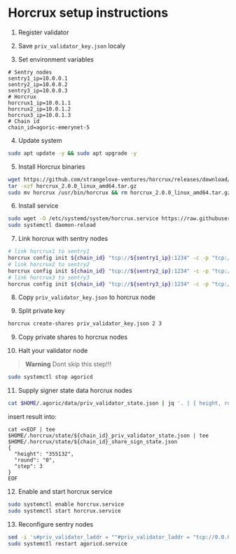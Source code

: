 # Horcrux setup instructions

1. Register validator

2. Save `priv_validator_key.json` localy

3. Set environment variables
```
# Sentry nodes
sentry1_ip=10.0.0.1
sentry2_ip=10.0.0.2
sentry3_ip=10.0.0.3
# Horcrux
horcrux1_ip=10.0.1.1
horcrux2_ip=10.0.1.2
horcrux3_ip=10.0.1.3
# Chain id
chain_id=agoric-emerynet-5
```

4. Update system
```bash
sudo apt update -y && sudo apt upgrade -y
```

5. Install Horcrux binaries
```bash
wget https://github.com/strangelove-ventures/horcrux/releases/download/v2.0.0/horcrux_2.0.0_linux_amd64.tar.gz
tar -xzf horcrux_2.0.0_linux_amd64.tar.gz
sudo mv horcrux /usr/bin/horcrux && rm horcrux_2.0.0_linux_amd64.tar.gz README.md LICENSE.md
```

6. Install service
```bash
sudo wget -O /etc/systemd/system/horcrux.service https://raw.githubusercontent.com/strangelove-ventures/horcrux/v2.0.0/docs/horcrux.service
sudo systemctl daemon-reload
```

7. Link horcrux with sentry nodes
```bash
# link horcrux1 to sentry1
horcrux config init ${chain_id} "tcp://${sentry1_ip}:1234" -c -p "tcp://${horcrux2_ip}:2222|2,tcp://${horcrux3_ip}:2222|3" -l "tcp://${horcrux1_ip}:2222" -t 2 --timeout 1500ms
# link horcrux2 to sentry2
horcrux config init ${chain_id} "tcp://${sentry2_ip}:1234" -c -p "tcp://${horcrux1_ip}:2222|1,tcp://${horcrux3_ip}:2222|3" -l "tcp://${horcrux2_ip}:2222" -t 2 --timeout 1500ms
# link horcrux3 to sentry3
horcrux config init ${chain_id} "tcp://${sentry3_ip}:1234" -c -p "tcp://${horcrux1_ip}:2222|1,tcp://${horcrux2_ip}:2222|2" -l "tcp://${horcrux3_ip}:2222" -t 2 --timeout 1500ms
```

8. Copy `priv_validator_key.json` to horcrux node

8. Split private key
```bash
horcrux create-shares priv_validator_key.json 2 3
```

9. Copy private shares to horcrux nodes

10. Halt your validator node
> **Warning** Dont skip this step!!!
```bash
sudo systemctl stop agoricd
```

11. Supply signer state data horcrux nodes
```bash
cat $HOME/.agoric/data/priv_validator_state.json | jq '. | { height, round: .round | tostring, step }'
```
insert result into:
```
cat <<EOF | tee $HOME/.horcrux/state/${chain_id}_priv_validator_state.json | tee $HOME/.horcrux/state/${chain_id}_share_sign_state.json
{
  "height": "355132",
  "round": "0",
  "step": 3
}
EOF
```

12. Enable and start horcrux service
```bash
sudo systemctl enable horcrux.service
sudo systemctl start horcrux.service
```

13. Reconfigure sentry nodes
```bash
sed -i 's#priv_validator_laddr = ""#priv_validator_laddr = "tcp://0.0.0.0:1234"#g' $HOME/.agoric/config/config.toml
sudo systemctl restart agoricd.service
```
